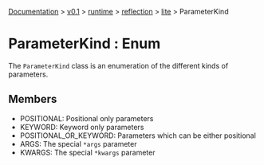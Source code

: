 [Documentation](/docs/documentation.md) >
 [v0.1](/docs/0.1/version.md) >
  [runtime](/docs/0.1/runtime/module.md) >
   [reflection](/docs/0.1/runtime/reflection/module.md) >
    [lite](/docs/0.1/runtime/reflection/lite/module.md) >
     ParameterKind

# ParameterKind : Enum

The `ParameterKind` class is an enumeration of the different kinds of parameters.

## Members

- POSITIONAL: Positional only parameters
- KEYWORD: Keyword only parameters
- POSITIONAL_OR_KEYWORD: Parameters which can be either positional
- ARGS: The special `*args` parameter
- KWARGS: The special `*kwargs` parameter